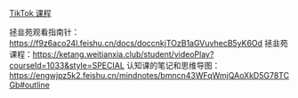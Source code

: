[TikTok 课程](https://apptm2fpijm9431.h5.xiaoeknow.com/)

拯韭苑观看指南针：https://f9z6aco24l.feishu.cn/docs/doccnkjTOzB1aGVuvhecB5yK6Od
拯韭苑课程：https://ketang.weitianxia.club/student/videoPlay?courseId=1033&style=SPECIAL
认知课的笔记和思维导图：https://engwjpz5k2.feishu.cn/mindnotes/bmncn43WFqWmjQAoXkD5G78TCGb#outline

